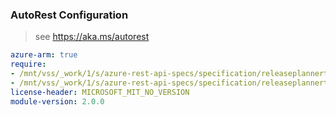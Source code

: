 ### AutoRest Configuration

> see https://aka.ms/autorest

``` yaml
azure-arm: true
require:
- /mnt/vss/_work/1/s/azure-rest-api-specs/specification/releaseplannertest/resource-manager/readme.md
- /mnt/vss/_work/1/s/azure-rest-api-specs/specification/releaseplannertest/resource-manager/readme.go.md
license-header: MICROSOFT_MIT_NO_VERSION
module-version: 2.0.0

```